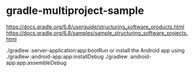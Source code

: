 # gradle-multiproject-sample
https://docs.gradle.org/6.8/userguide/structuring_software_products.html
https://docs.gradle.org/6.8/samples/sample_structuring_software_projects.html

./gradlew :server-application:app:bootRun or install the Android app using 
./gradlew :android-app:app:installDebug
./gradlew :android-app:app:assembleDebug

